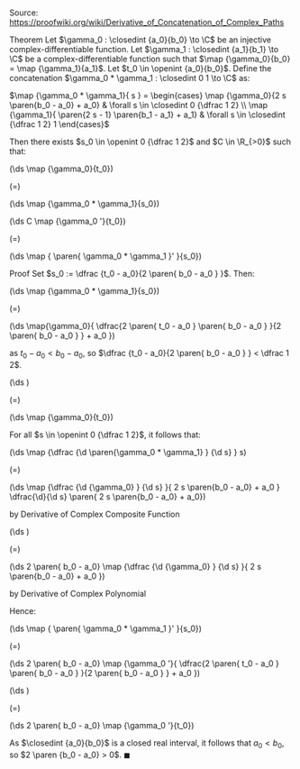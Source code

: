 # 

Source: https://proofwiki.org/wiki/Derivative_of_Concatenation_of_Complex_Paths

Theorem
Let $\gamma_0 : \closedint {a_0}{b_0} \to \C$ be an injective complex-differentiable function.
Let $\gamma_1 : \closedint {a_1}{b_1} \to \C$ be a complex-differentiable function such that $\map {\gamma_0}{b_0} = \map {\gamma_1}{a_1}$.
Let $t_0 \in \openint {a_0}{b_0}$.
Define the concatenation $\gamma_0 * \gamma_1 : \closedint 0 1 \to \C$ as:

$\map {\gamma_0 * \gamma_1}{ s } = \begin{cases} \map {\gamma_0}{2 s \paren{b_0 - a_0} + a_0} & \forall s \in \closedint 0 {\dfrac 1 2} \\ \map {\gamma_1}{ \paren{2 s - 1} \paren{b_1 - a_1} + a_1} & \forall s \in \closedint {\dfrac 1 2} 1 \end{cases}$

Then there exists $s_0 \in \openint 0 {\dfrac 1 2}$ and $C \in \R_{>0}$ such that:














\(\ds \map {\gamma_0}{t_0}\)

\(=\)







\(\ds \map {\gamma_0 * \gamma_1}{s_0}\)




















\(\ds C \map {\gamma_0 '}{t_0}\)

\(=\)







\(\ds \map { \paren{ \gamma_0 * \gamma_1 }' }{s_0}\)











Proof
Set $s_0 := \dfrac {t_0 - a_0}{2 \paren{ b_0 - a_0 } }$.
Then:














\(\ds \map {\gamma_0 * \gamma_1}{s_0}\)

\(=\)







\(\ds \map{\gamma_0}{ \dfrac{2 \paren{ t_0 - a_0 } \paren{ b_0 - a_0 } }{2 \paren{ b_0 - a_0 } } + a_0 }\)





as $t_0 - a_0 < b_0 - a_0$, so $\dfrac {t_0 - a_0}{2 \paren{ b_0 - a_0 } } < \dfrac 1 2$.














\(\ds \)

\(=\)







\(\ds \map {\gamma_0}{t_0}\)









For all $s \in \openint 0 {\dfrac 1 2}$, it follows that:














\(\ds \map {\dfrac {\d \paren{\gamma_0 * \gamma_1} } {\d s} } s\)

\(=\)







\(\ds \map {\dfrac {\d {\gamma_0} } {\d s} }{ 2 s \paren{b_0 - a_0} + a_0 } \dfrac{\d}{\d s} \paren{ 2 s \paren{b_0 - a_0} + a_0}\)





by Derivative of Complex Composite Function














\(\ds \)

\(=\)







\(\ds 2 \paren{ b_0 - a_0} \map {\dfrac {\d {\gamma_0} } {\d s} }{ 2 s \paren{b_0 - a_0} + a_0 }\)





by Derivative of Complex Polynomial




Hence:














\(\ds \map { \paren{ \gamma_0 * \gamma_1 }' }{s_0}\)

\(=\)







\(\ds 2 \paren{ b_0 - a_0} \map {\gamma_0 '}{ \dfrac{2 \paren{ t_0 - a_0 } \paren{ b_0 - a_0 } }{2 \paren{ b_0 - a_0 } } + a_0 }\)




















\(\ds \)

\(=\)







\(\ds 2 \paren{ b_0 - a_0} \map {\gamma_0 '}{t_0}\)










As $\closedint {a_0}{b_0}$ is a closed real interval, it follows that $a_0 < b_0$, so $2 \paren {b_0 - a_0} > 0$.
$\blacksquare$





